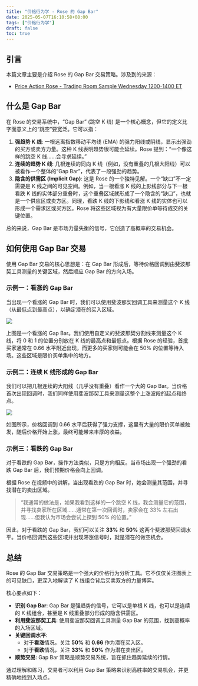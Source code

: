```yaml
---
title: "价格行为学 - Rose 的 Gap Bar"
date: 2025-05-07T16:10:58+08:00
tags: ["价格行为学"] 
draft: false
toc: true
---
```


##  引言

本篇文章主要是介绍 Rose 的 Gap Bar 交易策略。涉及到的来源：

- [Price Action Rose - Trading Room Sample Wednesday 1200-1400 ET](https://youtu.be/lxlY29T9SwU?si=qVIwrYuD6_ijTiEW&t=167)

## 什么是 Gap Bar

在 Rose 的交易系统中，“Gap Bar” (跳空 K 线) 是一个核心概念，但它的定义比字面意义上的“跳空”要宽泛。它可以指：

1.  **强趋势 K 线**: 一根远离指数移动平均线 (EMA) 的强力阳线或阴线，显示出强劲的买方或卖方力量。这种 K 线表明趋势很可能会延续。Rose 提到：“一个像这样的跳空 K 线……会寻求延续。”
2.  **连续的趋势 K 线**: 几根连续的同向 K 线（例如，没有重叠的几根大阳线）可以被看作一个整体的“Gap Bar”，代表了一段强劲的趋势。
3.  **隐含的供需区 (Implicit Gap)**: 这是 Rose 的一个独特见解。一个“缺口”不一定需要是 K 线之间的可见空间。例如，当一根看涨 K 线的上影线部分与下一根看跌 K 线的实体部分重叠时，这个重叠区域就形成了一个隐含的“缺口”，也就是一个供应区或卖方区。同理，看跌 K 线的下影线和看涨 K 线的实体也可以形成一个需求区或买方区。Rose 将这些区域视为有大量限价单等待成交的关键位置。

总的来说，Gap Bar 是市场力量失衡的信号，它创造了高概率的交易机会。

<!--more-->

## 如何使用 Gap Bar 交易

使用 Gap Bar 交易的核心思想是：在 Gap Bar 形成后，等待价格回调到由斐波那契工具测量的关键区域，然后顺应 Gap Bar 的方向入场。

### 示例一：看涨的 Gap Bar

当出现一个看涨的 Gap Bar 时，我们可以使用斐波那契回调工具来测量这个 K 线（从最低点到最高点），以确定潜在的买入区域。

![](https://img.forecho.com/9lAcD0.png)

上图是一个看涨的 Gap Bar。我们使用自定义的斐波那契分割线来测量这个 K 线，将 0 和 1 的位置分别放在 K 线的最高点和最低点。根据 Rose 的经验，首批买家通常在 0.66 水平附近出现，而更多的买家则可能会在 50% 的位置等待入场。这些区域是限价买单集中的地方。

### 示例二：连续 K 线形成的 Gap Bar

我们可以把几根连续的大阳线（几乎没有重叠）看作一个大的 Gap Bar。当价格首次出现回调时，我们同样使用斐波那契工具来测量这整个上涨波段的起点和终点。

![](https://img.forecho.com/hfDaSw.png)

如图所示，价格回调到 0.66 水平后获得了强力支撑，这里有大量的限价买单被触发，随后价格开始上涨，最终可能带来丰厚的收益。

### 示例三：看跌的 Gap Bar

对于看跌的 Gap Bar，操作方法类似，只是方向相反。当市场出现一个强劲的看跌 Gap Bar 后，我们预期价格会向上回调。

根据 Rose 在视频中的讲解，当出现看跌的 Gap Bar 时，她会测量其范围，并寻找潜在的卖出区域。

> “我通常的做法是，如果我看到这样的一个跳空 K 线，我会测量它的范围，并寻找卖家所在区域……通常在第一次回调时，卖家会在 33% 左右出现……但我认为市场会尝试上探到 50% 的位置。”

因此，对于看跌的 Gap Bar，我们可以关注 **33%** 和 **50%** 这两个斐波那契回调水平。当价格回调到这些区域并出现滞涨信号时，就是潜在的做空机会。

## 总结

Rose 的 Gap Bar 交易策略是一个强大的价格行为分析工具。它不仅仅关注图表上的可见缺口，更深入地解读了 K 线组合背后买卖双方的力量博弈。

核心要点如下：

-   **识别 Gap Bar**: Gap Bar 是强趋势的信号，它可以是单根 K 线，也可以是连续的 K 线组合，甚至是 K 线重叠部分形成的隐含供需区。
-   **利用斐波那契工具**: 使用斐波那契回调工具测量 Gap Bar 的范围，找到高概率的入场区域。
-   **关键回调水平**:
    -   对于**看涨**情况，关注 **50%** 和 **0.66** 作为潜在买入区。
    -   对于**看跌**情况，关注 **33%** 和 **50%** 作为潜在卖出区。
-   **顺势交易**: Gap Bar 策略是顺势交易系统，旨在抓住趋势延续的行情。

通过理解和练习，交易者可以利用 Gap Bar 策略来识别高胜率的交易机会，并更精确地找到入场点。



